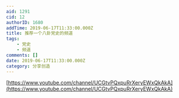 ```yaml
---
aid: 1291
cid: 12
authorID: 1680
addTime: 2019-06-17T11:33:00.000Z
title: 推荐一个八卦党史的频道
tags:
    - 党史
    - 频道
comments: []
date: 2019-06-17T11:33:00.000Z
category: 分享创造
---
```


[https://www.youtube.com/channel/UCGtvPQxpuRrXeryEWxQkAkA](https://www.youtube.com/channel/UCGtvPQxpuRrXeryEWxQkAkA)
